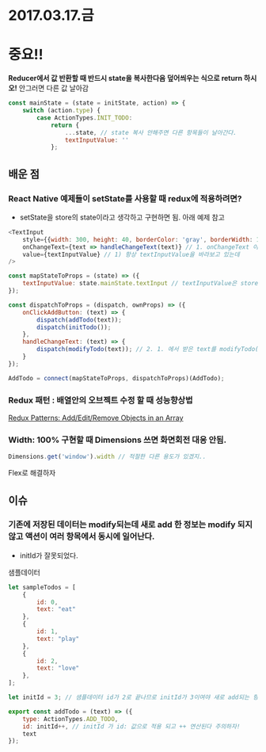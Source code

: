 # 2017.03.17.금

# 중요!!

**Reducer에서 값 반환할 때 반드시 state을 복사한다음 덮어씌우는 식으로 return 하시오!**
안그러면 다른 값 날아감

```javascript
const mainState = (state = initState, action) => {
    switch (action.type) {
        case ActionTypes.INIT_TODO:
            return {
                ...state, // state 복사 안해주면 다른 항목들이 날아간다. 
                textInputValue: ''
            };
```

## 배운 점

### React Native 예제들이 setState를 사용할 때 redux에 적용하려면?
* setState을 store의 state이라고 생각하고 구현하면 됨. 아래 예제 참고
```javascript
<TextInput
    style={{width: 300, height: 40, borderColor: 'gray', borderWidth: 1}}
    onChangeText={text => handleChangeText(text)} // 1. onChangeText 이벤트로 발생한 text를 handleChangeText(text)로 넘겨주고
    value={textInputValue} // 1) 항상 textInputValue을 바라보고 있는데
/>

const mapStateToProps = (state) => ({
    textInputValue: state.mainState.textInput // textInputValue은 store의 mainState리듀서에 들어있는 textInput이다.
});

const dispatchToProps = (dispatch, ownProps) => ({
    onClickAddButton: (text) => {
        dispatch(addTodo(text));
        dispatch(initTodo());
    },
    handleChangeText: (text) => {
        dispatch(modifyTodo(text)); // 2. 1. 에서 받은 text를 modifyTodo(text)에 넣어서 dispatch()시켜준다.
    }
});

AddTodo = connect(mapStateToProps, dispatchToProps)(AddTodo);
```

### Redux 패턴 : 배열안의 오브젝트 수정 할 때 성능향상법

[Redux Patterns: Add/Edit/Remove Objects in an Array](https://medium.com/@justintulk/redux-patterns-add-edit-remove-objects-in-an-array-6ee70cab2456#.1fqc57hoq)

### Width: 100% 구현할 때 Dimensions 쓰면 화면회전 대응 안됨.

```javascript
Dimensions.get('window').width // 적절한 다른 용도가 있겠지..
```
Flex로 해결하자


## 이슈

### 기존에 저장된 데이터는 modify되는데 새로 add 한 정보는 modify 되지않고 액션이 여러 항목에서 동시에 일어난다.

* initId가 잘못되었다.

샘플데이터
```javascript
let sampleTodos = [
    {
        id: 0,
        text: "eat"
    },
    {
        id: 1,
        text: "play"
    },
    {
        id: 2,
        text: "love"
    },
];
```

```javascript
let initId = 3; // 샘플데이터 id가 2로 끝나므로 initId가 3이여야 새로 add되는 항목에 3이 들어가고 ++ 연산되어 다음 항목에 id값으로 4를 넣을 준비를 하게 된다.

export const addTodo = (text) => ({
    type: ActionTypes.ADD_TODO,
    id: initId++, // initId 가 id: 값으로 적용 되고 ++ 연산된다 주의하자!
    text
});
```